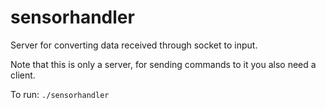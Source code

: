 # sensorhandler
Server for converting data received through socket to input.

Note that this is only a server, for sending commands to it you also need a client.

To run:
```./sensorhandler```
